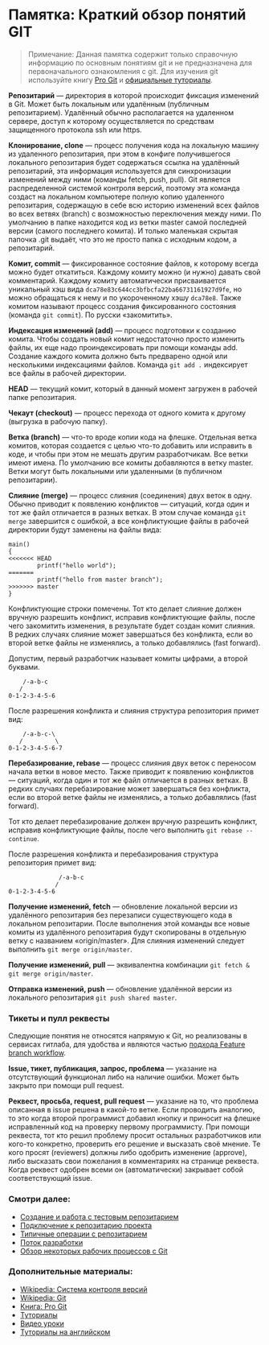# Памятка: Краткий обзор понятий GIT

>  Примечание: Данная памятка содержит только справочную информацию по основным понятиям git и не предназначена для первоначального ознакомления с git. Для изучения git используйте книгу [Pro Git](https://git-scm.com/book/ru/v1) и [официальные туториалы](https://githowto.com/ru).

**Репозитарий** — директория в которой происходит фиксация изменений в Git. Может быть локальным или удалённым (публичным репозитарием). Удалённый обычно располагается на удаленном сервере, доступ к которому осуществляется по средствам защищенного протокола ssh или https.

**Клонирование, clone** — процесс получения кода на локальную машину из удаленного репозитария, при этом в конфиге получившегося локального репозитария будет содержаться ссылка на удалённый репозитарий, эта информация используется для синхронизации изменений между ними (команды fetch, push, pull).
Git является распределенной системой контроля версий, поэтому эта команда создаст на локальном компьютере полную копию удаленного репозитария, содержащую в себе всю историю изменений всех файлов во всех ветвях (branch) с возможностью переключения между ними. По умолчанию в папке находится код из ветки master самой последней версии (самого последнего комита). И только маленькая скрытая папочка .git выдаёт, что это не просто папка с исходным кодом, а репозитарий.

**Комит, commit** — фиксированное состояние файлов, к которому всегда можно будет откатиться. Каждому комиту можно (и нужно) давать свой комментарий. Каждому комиту автоматически присваивается уникальный хэш вида `dca78e83c644cc3bfbcfa22ba66731161927d9fe`, но можно обращаться к нему и по укороченному хэшу `dca78e8`.
Также комитом называют процесс создания фиксированного состояния (команда `git commit`). По русски «закомитить». 

**Индексация изменений (add)** — процесс подготовки к созданию комита. Чтобы создать новый комит недостаточно просто изменить файлы, их еще надо проиндексировать при помощи команды add. Создание каждого комита должно быть предварено одной или несколькими индексациями файлов. Команда `git add .` индексирует все файлы в рабочей директории.

**HEAD** — текущий комит, который в данный момент загружен в рабочей папке репозитария.

**Чекаут (checkout)** — процесс перехода от одного комита к другому (выгрузка в рабочую папку).

**Ветка (branch)** — что-то вроде копии кода на флешке. Отдельная ветка комитов, которая создается с целью что-то добавить или исправить в коде, и чтобы при этом не мешать другим разработчикам. Все ветки имеют имена. По умолчанию все комиты добавляются в ветку master. Ветки могут быть локальными или удаленными (в публичном репозитарии).

**Слияние (merge)** — процесс слияния (соединения) двух веток в одну. 
Обычно приводит к появлению конфликтов — ситуаций, когда один и тот же файл отличается в разных ветках. В этом случае команда `git merge` завершится с ошибкой, а все конфликтующие файлы в рабочей директории будут заменены на файлы вида:
```
main()
{
<<<<<<< HEAD
        printf("hello world");
=======
        printf("hello from master branch");
>>>>>>> master
}
```

Конфликтующие строки помечены. Тот кто делает слияние должен вручную разрешить конфликт, исправив конфликтующие файлы, после чего закомитить изменения, в результате будет создан комит слияния. В редких случаях слияние может завершаться без конфликта, если во второй ветке файлы не изменялись, а только добавлялись (fast forward).

Допустим, первый разработчик называет комиты цифрами, а второй буквами.
```
    /-a-b-c
   /
0-1-2-3-4-5-6
```


После разрешения конфликта и слияния структура репозитория примет вид:
```
    /-a-b-c-\
   /         \
0-1-2-3-4-5-6-7
```

**Перебазирование, rebase** — процесс слияния двух веток с переносом начала ветки в новое место.
Также приводит к появлению конфликтов — ситуаций, когда один и тот же файл отличается в разных ветках.
В редких случаях перебазирование может завершаться без конфликта, если во второй ветке файлы не изменялись, а только добавлялись (fast forward).

Тот кто делает перебазирование должен вручную разрешить конфликт, исправив конфликтующие файлы, после чего выполнить `git rebase --continue`.

После разрешения конфликта и перебазирования структура репозитория примет вид:
```
              /-a-b-c
             /
0-1-2-3-4-5-6
```

**Получение изменений, fetch** — обновление локальной версии из удалённого репозитария без перезаписи существующего кода в локальном репозитарии. После выполнения этой команды все новые комиты из удалённого репозитария будут скопированы в отдельную ветку с названием «origin/master». Для слияния изменений следует выполнить `git merge origin/master`.

**Получение изменений, pull** — эквивалентна комбинации `git fetch & git merge origin/master`.

**Отправка изменений, push** — обновление удалённой версии из локального репозитария `git push shared master`.

### Тикеты и пулл реквесты
Следующие понятия не относятся напрямую к Git, но реализованы в сервисах гитлаба, для удобства и являются частью [подхода Feature branch workflow](git-workflow).

**Issue, тикет, публикация, запрос, проблема** — указание на отсутствующий функционал либо на наличие ошибки. Может быть закрыто при помощи pull request.

**Реквест, просьба, request, pull request** — указание на то, что проблема описанная в issue решена в какой-то ветке. Если проводить аналогию, то это когда второй программист добавил кнопку и приносит на флешке исправленный код на проверку первому программисту. При помощи реквеста, тот кто решил проблему просит остальных разработчиков или кого-то конкретно, проверить его решение и высказать своё мнение. Те кого просят (reviewers) должны либо одобрить изменение (approve), либо высказать свои пожелания в комментариях на странице реквеста. Когда реквест одобрен всеми он (автоматически) закрывает собой соответствующий issue.

### Смотри далее:
* [Создание и работа с тестовым репозитарием](git-new-repo)
* [Подключение к репозитарию проекта](git-connecting)
* [Типичные операции с репозитарием](git-typical-operations)
* [Поток разработки](git-workflow)
* [Обзор некоторых рабочих процессов с Git](https://www.dropbox.com/s/162k1y2touadll0/%D0%BD%D0%B5%D0%BA%D0%BE%D1%82%D0%BE%D1%80%D1%8B%D0%B5%20%D1%80%D0%B0%D0%B1%D0%BE%D1%87%D0%B8%D0%B5%20%D0%BF%D1%80%D0%BE%D1%86%D0%B5%D1%81%D1%81%D1%8B%20%D1%81%20git.pdf?dl=0)

### Дополнительные материалы:
* [Wikipedia: Система контроля версий](https://ru.wikipedia.org/wiki/%D0%A1%D0%B8%D1%81%D1%82%D0%B5%D0%BC%D0%B0_%D1%83%D0%BF%D1%80%D0%B0%D0%B2%D0%BB%D0%B5%D0%BD%D0%B8%D1%8F_%D0%B2%D0%B5%D1%80%D1%81%D0%B8%D1%8F%D0%BC%D0%B8)
* [Wikipedia: Git](https://ru.wikipedia.org/wiki/Git)
* [Книга: Pro Git](https://git-scm.com/book/ru/v1)
* [Туториалы](https://githowto.com/ru)
* [Видео уроки](https://www.youtube.com/watch?v=PEKN8NtBDQ0&list=PLY4rE9dstrJyTdVJpv7FibSaXB4BHPInb)
* [Туториалы на английском](https://www.atlassian.com/git/tutorials/)